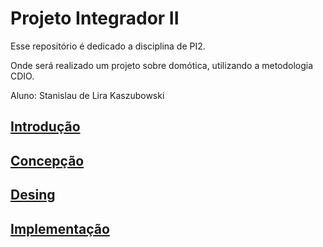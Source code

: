 # Projeto Integrador II

Esse repositório é dedicado a disciplina de PI2.

Onde será realizado um projeto sobre domótica, utilizando a metodologia CDIO.

Aluno: Stanislau de Lira Kaszubowski

## [Introdução](https://github.com/StanisLK/PI2/blob/main/Introducao.md)

## [Concepção](https://github.com/StanisLK/PI2/blob/main/Concepcao.md)

## [Desing](https://github.com/StanisLK/PI2/blob/main/Design.md)

## [Implementação](https://github.com/StanisLK/PI2/blob/main/Implementacao.md)


